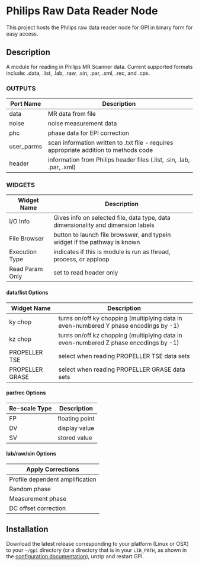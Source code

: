 # Philips Raw Data Reader Node
This project hosts the Philips raw data reader node for GPI in binary form for
easy access.

## Description
A module for reading in Philips MR Scanner data.
Current supported formats include: .data, .list, .lab, .raw, .sin, .par, .xml,
.rec, and .cpx.

### OUTPUTS

|Port Name|Description|
|---|---|
| data | MR data from file |
| noise | noise measurement data |
| phc | phase data for EPI correction |
| user_parms | scan information written to .txt file - requires appropriate addition to methods code |
| header | information from Philips header files (.list, .sin, .lab, .par, .xml) |

### WIDGETS

|Widget Name|Description|
|---|---|
|I/O Info| Gives info on selected file, data type, data dimensionality and dimension labels|
|File Browser| button to launch file browswer, and typein widget if the pathway is known|
|Execution Type| indicates if this is module is run as thread, process, or apploop|
|Read Param Only| set to read header only|

#### data/list Options
|Widget Name|Description|
|---|---|
|ky chop | turns on/off ky chopping (multiplying data in even-numbered Y phase encodings by -1)|
|kz chop | turns on/off kz chopping (multiplying data in even-numbered Z phase encodings by -1)|
|PROPELLER TSE | select when reading PROPELLER TSE data sets|
|PROPELLER GRASE | select when reading PROPELLER GRASE data sets|

#### par/rec Options
|Re-scale Type|Description|
|---|---|
|FP | floating point|
|DV | display value|
|SV | stored value|

#### lab/raw/sin Options
|Apply Corrections|
|---|
|Profile dependent amplification|
|Random phase|
|Measurement phase|
|DC offset correction|

## Installation
Download the latest release corresponding to your platform (Linux or OSX) to
your `~/gpi` directory (or a directory that is in your `LIB_PATH`, as shown in the [configuration documentation](http://docs.gpilab.com/Configuration/)), unzip and restart GPI.
